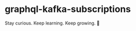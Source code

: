 # graphql-kafka-subscriptions


<!-- INSPIRATIONAL_QUOTE_START -->
Stay curious. Keep learning. Keep growing.
🐶
<!-- INSPIRATIONAL_QUOTE_END -->
